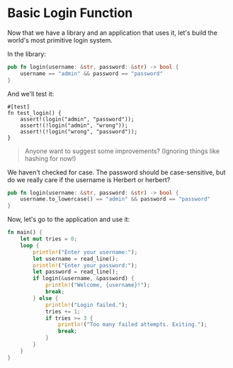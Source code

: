 # Basic Login Function

Now that we have a library and an application that uses it, let's build the world's most primitive login system.

In the library:

```rust
pub fn login(username: &str, password: &str) -> bool {
    username == "admin" && password == "password"
}
```

And we'll test it:
```
#[test]
fn test_login() {
    assert!(login("admin", "password"));
    assert!(!login("admin", "wrong"));
    assert!(!login("wrong", "password"));
}
```

> Anyone want to suggest some improvements? (Ignoring things like hashing for now!)

We haven't checked for case. The password should be case-sensitive, but do we really care if the username is Herbert or herbert?

```rust
pub fn login(username: &str, password: &str) -> bool {
    username.to_lowercase() == "admin" && password == "password"
}
```

Now, let's go to the application and use it:

```rust
fn main() {
    let mut tries = 0;
    loop {
        println!("Enter your username:");
        let username = read_line();
        println!("Enter your password:");
        let password = read_line();
        if login(&username, &password) {
            println!("Welcome, {username}!");
            break;
        } else {
            println!("Login failed.");
            tries += 1;
            if tries >= 3 {
                println!("Too many failed attempts. Exiting.");
                break;
            }
        }
    }
}
```